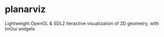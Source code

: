 # planarviz
Lightweight OpenGL &amp; SDL2 iteractive visualization of 2D geometry, with ImGui widgets
